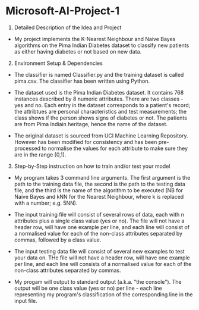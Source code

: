 # Microsoft-AI-Project-1

1. Detailed Description of the Idea and Project

- My project implements the K-Nearest Neighbour and Naive Bayes algorithms on the Pima Indian Diabetes dataset to classify new patients as either having diabetes or not based on new data.


2. Environment Setup & Dependencies

- The classifier is named Classifier.py and the training dataset is called pima.csv. The classifier has been written using Python.

- The dataset used is the Pima Indian Diabetes dataset. It contains 768 instances described by 8 numeric attributes. There are two classes - yes and no. Each entry in the dataset corresponds to a patient's record; the attribtues are personal characteristics and test measurements; the class shows if the person shows signs of diabetes or not. The patients are from Pima Indiain heritage, hence the name of the dataset.

- The original dataset is sourced from UCI Machine Learning Repository. However has been modified for consistency and has been pre-processed to normalise the values for each attribute to make sure they are in the range [0,1].


3. Step-by-Step instruction on how to train and/or test your model

- My program takes 3 command line arguments. The first argument is the path to the training data file, the second is the path to the testing data file, and the third is the name of the algorithm to be executed (NB for Naive Bayes and kNN for the Nearest Neighbour, where k is replaced with a number; e.g. 5NN).

- The input training file will consist of several rows of data, each with n attributes plus a single class value (yes or no). The file will not have a header row, will have one example per line, and each line will consist of a normalised value for each of the non-class attributes separated by commas, followed by a class value.

- The input testing data file will consist of several new examples to test your data on. THe file will not have a header row, will have one example per line, and each line will consists of a normalised value for each of the non-class attributes separated by commas.

- My progam will output to standard output (a.k.a. "the console"). The output will be one class value (yes or no) per line - each line representing my program's classification of the corresponding line in the input file.
